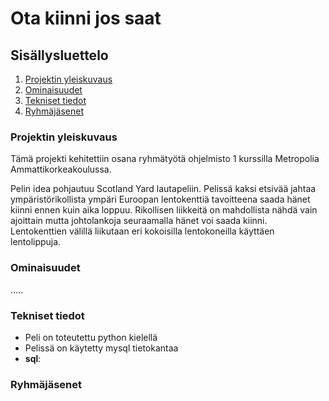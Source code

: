 # Ota kiinni jos saat


## Sisällysluettelo
  1. [Projektin yleiskuvaus](#projektin-yleiskuvaus)
  2. [Ominaisuudet](#Ominaisuudet)
  3. [Tekniset tiedot](#Tekniset-tiedot)
  4. [Ryhmäjäsenet](#Ryhmäjäsenet)

### Projektin yleiskuvaus

Tämä projekti kehitettiin osana ryhmätyötä ohjelmisto 1 kurssilla Metropolia Ammattikorkeakoulussa. 

Pelin idea pohjautuu Scotland Yard lautapeliin.  Pelissä kaksi etsivää jahtaa ympäristörikollista ympäri Euroopan lentokenttiä tavoitteena saada hänet kiinni ennen kuin aika loppuu. Rikollisen liikkeitä on mahdollista nähdä vain ajoittain mutta johtolankoja seuraamalla hänet voi saada kiinni. Lentokenttien välillä liikutaan eri kokoisilla lentokoneilla käyttäen lentolippuja. 

### Ominaisuudet

.....


  
### Tekniset tiedot
- Peli on toteutettu python kielellä
- Pelissä on käytetty mysql tietokantaa
- **sql**:

### Ryhmäjäsenet
